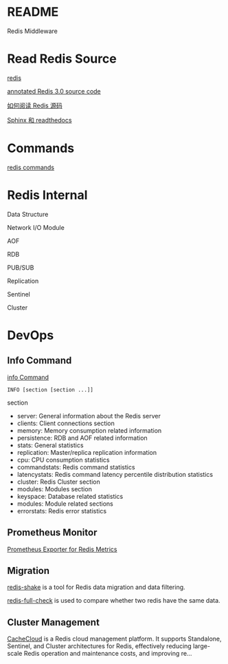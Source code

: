 # README

Redis Middleware


# Read Redis Source

[redis](https://github.com/redis/redis)


[annotated Redis 3.0 source code](https://github.com/huangz1990/redis-3.0-annotated)

[如何阅读 Redis 源码](https://blog.huangz.me/diary/2014/how-to-read-redis-source-code.html)

[Sphinx 和 readthedocs](https://blog.huangz.me/diary/2013/tools-for-writing-redisbook.html)



# Commands 

[redis commands](https://redis.com.cn/commands.html)


# Redis Internal

Data Structure

Network I/O Module

AOF

RDB

PUB/SUB

Replication

Sentinel

Cluster


# DevOps


## Info Command

[info Command](https://redis.io/commands/info/)

```
INFO [section [section ...]]
```

section
- server: General information about the Redis server
- clients: Client connections section
- memory: Memory consumption related information
- persistence: RDB and AOF related information
- stats: General statistics
- replication: Master/replica replication information
- cpu: CPU consumption statistics
- commandstats: Redis command statistics
- latencystats: Redis command latency percentile distribution statistics
- cluster: Redis Cluster section
- modules: Modules section
- keyspace: Database related statistics
- modules: Module related sections
- errorstats: Redis error statistics



## Prometheus Monitor

[Prometheus Exporter for Redis Metrics](https://github.com/oliver006/redis_exporter)



## Migration

[redis-shake](https://github.com/alibaba/RedisShake) is a tool for Redis data migration and data filtering.


[redis-full-check](https://github.com/alibaba/RedisFullCheck) is used to compare whether two redis have the same data.


## Cluster Management


[CacheCloud](https://github.com/sohutv/cachecloud) is a Redis cloud management platform. 
It supports Standalone, Sentinel, and Cluster architectures for Redis, 
effectively reducing large-scale Redis operation and maintenance costs, and improving re…







